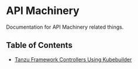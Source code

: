 # API Machinery

Documentation for API Machinery related things.

## Table of Contents

* [Tanzu Framework Controllers Using Kubebuilder](tanzu-core-controllers.md)
